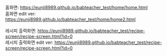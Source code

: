 홈화면: 
https://eunji8989.github.io/babteacher_test/home/home.html
<br>
홈화면 edit ver:
https://eunji8989.github.io/babteacher_test/home/home2.html
<br><br>
레시피 출력화면: 
https://eunji8989.github.io/babteacher_test/recipe-screen/recipe-screen.html?id=0
<br>
레시피 출력화면 edit ver: 
https://eunji8989.github.io/babteacher_test/recipe-screen/recipe-screen.html?id=0
<br><br>
